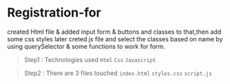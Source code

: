 # Registration-for
created Html file & added input form & buttons and classes to that,then add some css styles later creted js file and select the classes based on name by using querySelector & some functions to work for form. 


>Step1 : Technologies used 
`Html` `Css` `Javascript`

>Step2 : There are 3 files touched
`index.html` `styles.css` `script.js`
